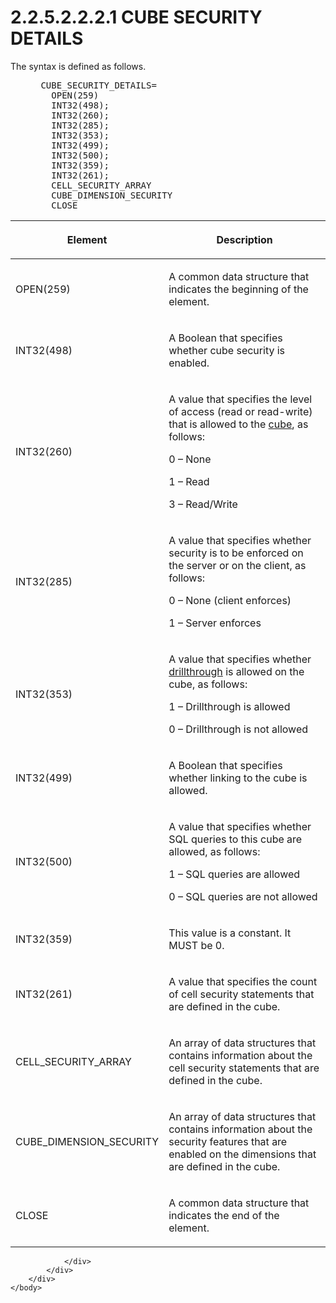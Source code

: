 <html dir="LTR" xmlns:mshelp="http://msdn.microsoft.com/mshelp" xmlns:ddue="http://ddue.schemas.microsoft.com/authoring/2003/5" xmlns:xlink="http://www.w3.org/1999/xlink" xmlns:tool="http://www.microsoft.com/tooltip">
    <head>
        <meta http-equiv="Content-Type" content="text/html; CHARSET=utf-8"></meta>
        <meta name="save" content="history"></meta>
        <title>2.2.5.2.2.2.1 CUBE SECURITY DETAILS</title>
        <xml>
            <mshelp:toctitle title="2.2.5.2.2.2.1 CUBE SECURITY DETAILS"></mshelp:toctitle>
            <mshelp:rltitle title="[MS-SSAS8]: CUBE SECURITY DETAILS"></mshelp:rltitle>
            <mshelp:keyword index="A" term="c643ec36-44e5-4ae4-97ff-f9f4feb16614"></mshelp:keyword>
            <mshelp:attr name="DCSext.ContentType" value="open specification"></mshelp:attr>
            <mshelp:attr name="AssetID" value="c643ec36-44e5-4ae4-97ff-f9f4feb16614"></mshelp:attr>
            <mshelp:attr name="TopicType" value="kbRef"></mshelp:attr>
            <mshelp:attr name="DCSext.Title" value="[MS-SSAS8]: CUBE SECURITY DETAILS" />
        </xml>
    </head>
    <body>
        <div id="header">
            <h1 class="heading">2.2.5.2.2.2.1 CUBE SECURITY DETAILS</h1>
        </div>
        <div id="mainSection">
            <div id="mainBody">
                <div id="allHistory" class="saveHistory"></div>
                <div id="sectionSection0" class="section" name="collapseableSection">
                    

<p>The syntax is defined as follows.           </p>

<dl>
<dd>
<div><pre> CUBE_SECURITY_DETAILS=
   OPEN(259)
   INT32(498);  
   INT32(260); 
   INT32(285); 
   INT32(353); 
   INT32(499); 
   INT32(500); 
   INT32(359); 
   INT32(261); 
   CELL_SECURITY_ARRAY
   CUBE_DIMENSION_SECURITY
   CLOSE
</pre></div>
</dd></dl>

<table>
 <thead>
  <tr>
   <th>
   <p>Element</p>
   </th>
   <th>
   <p>Description</p>
   </th>
  </tr>
 </thead>
 <tr>
  <td>
  <p>OPEN(259)</p>
  </td>
  <td>
  <p>A common data structure that indicates the beginning
  of the element.</p>
  </td>
 </tr>
 <tr>
  <td>
  <p>INT32(498)</p>
  </td>
  <td>
  <p>A Boolean that specifies whether cube security is
  enabled.</p>
  </td>
 </tr>
 <tr>
  <td>
  <p>INT32(260)</p>
  </td>
  <td>
  <p>A value that specifies the level of access (read or
  read-write) that is allowed to the <a href="c527450b-f5bd-424b-8c98-ba6365288f35.htm#gt_a0c8d97b-322c-4117-8525-37e5f26751e7">cube</a>, as follows:</p>
  <p>0 – None</p>
  <p>1 – Read</p>
  <p>3 – Read/Write</p>
  </td>
 </tr>
 <tr>
  <td>
  <p>INT32(285)</p>
  </td>
  <td>
  <p>A value that specifies whether security is to be
  enforced on the server or on the client, as follows:</p>
  <p>0 – None (client enforces)</p>
  <p>1 – Server enforces</p>
  </td>
 </tr>
 <tr>
  <td>
  <p>INT32(353)</p>
  </td>
  <td>
  <p>A value that specifies whether <a href="c527450b-f5bd-424b-8c98-ba6365288f35.htm#gt_e5a4d8db-0d30-4977-9cab-fb66457f0ff7">drillthrough</a> is allowed
  on the cube, as follows:</p>
  <p>1 – Drillthrough is allowed</p>
  <p>0 – Drillthrough is not allowed</p>
  </td>
 </tr>
 <tr>
  <td>
  <p>INT32(499)</p>
  </td>
  <td>
  <p>A Boolean that specifies whether linking to the cube
  is allowed.</p>
  </td>
 </tr>
 <tr>
  <td>
  <p>INT32(500)</p>
  </td>
  <td>
  <p>A value that specifies whether SQL queries to this
  cube are allowed, as follows:</p>
  <p>1 – SQL queries are allowed</p>
  <p>0 – SQL queries are not allowed</p>
  </td>
 </tr>
 <tr>
  <td>
  <p>INT32(359)</p>
  </td>
  <td>
  <p>This value is a constant. It MUST be 0.</p>
  </td>
 </tr>
 <tr>
  <td>
  <p>INT32(261)</p>
  </td>
  <td>
  <p>A value that specifies the count of cell security
  statements that are defined in the cube.</p>
  </td>
 </tr>
 <tr>
  <td>
  <p>CELL_SECURITY_ARRAY</p>
  </td>
  <td>
  <p>An array of data structures that contains information
  about the cell security statements that are defined in the cube.</p>
  </td>
 </tr>
 <tr>
  <td>
  <p>CUBE_DIMENSION_SECURITY</p>
  </td>
  <td>
  <p>An array of data structures that contains information
  about the security features that are enabled on the dimensions that are
  defined in the cube.</p>
  </td>
 </tr>
 <tr>
  <td>
  <p>CLOSE</p>
  </td>
  <td>
  <p>A common data structure that indicates the end of the
  element.</p>
  </td>
 </tr>
</table>

<p> </p>


                </div>
            </div>
        </div>
    </body>
</html>